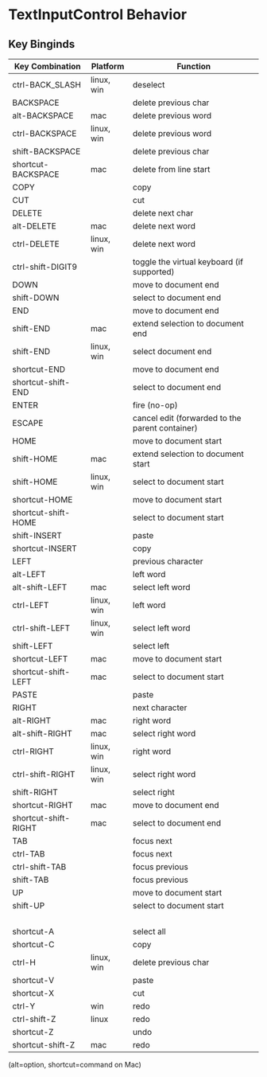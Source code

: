 # TextInputControl Behavior

## Key Binginds

|Key Combination|Platform|Function|
|---------------|--------|--------|
|ctrl-BACK_SLASH|linux, win|deselect|
|BACKSPACE| |delete previous char|
|alt-BACKSPACE|mac|delete previous word|
|ctrl-BACKSPACE|linux, win|delete previous word|
|shift-BACKSPACE| |delete previous char|
|shortcut-BACKSPACE|mac|delete from line start|
|COPY| |copy|
|CUT| |cut|
|DELETE| |delete next char|
|alt-DELETE|mac|delete next word|
|ctrl-DELETE|linux, win|delete next word|
|ctrl-shift-DIGIT9| |toggle the virtual keyboard (if supported)|
|DOWN| |move to document end|
|shift-DOWN| |select to document end|
|END| |move to document end|
|shift-END|mac|extend selection to document end|
|shift-END|linux, win|select document end|
|shortcut-END| |move to document end|
|shortcut-shift-END| |select to document end|
|ENTER| |fire (no-op)|
|ESCAPE| |cancel edit (forwarded to the parent container)|
|HOME| |move to document start|
|shift-HOME|mac|extend selection to document start|
|shift-HOME|linux, win|select to document start|
|shortcut-HOME| |move to document start|
|shortcut-shift-HOME| |select to document start|
|shift-INSERT| |paste|
|shortcut-INSERT| |copy|
|LEFT| |previous character|
|alt-LEFT| |left word|
|alt-shift-LEFT|mac|select left word|
|ctrl-LEFT|linux, win|left word|
|ctrl-shift-LEFT|linux, win|select left word|
|shift-LEFT| |select left|
|shortcut-LEFT|mac|move to document start|
|shortcut-shift-LEFT|mac|select to document start|
|PASTE| |paste|
|RIGHT| |next character|
|alt-RIGHT|mac|right word|
|alt-shift-RIGHT|mac|select right word|
|ctrl-RIGHT|linux, win|right word|
|ctrl-shift-RIGHT|linux, win|select right word|
|shift-RIGHT| |select right|
|shortcut-RIGHT|mac|move to document end|
|shortcut-shift-RIGHT|mac|select to document end|
|TAB| |focus next|
|ctrl-TAB| |focus next|
|ctrl-shift-TAB| |focus previous|
|shift-TAB| |focus previous|
|UP| |move to document start|
|shift-UP| |select to document start|
| | |  |
|shortcut-A| |select all|
|shortcut-C| |copy|
|ctrl-H|linux, win|delete previous char|
|shortcut-V| |paste|
|shortcut-X| |cut|
|ctrl-Y|win|redo|
|ctrl-shift-Z|linux|redo|
|shortcut-Z| |undo|
|shortcut-shift-Z|mac|redo|


(alt=option, shortcut=command on Mac)